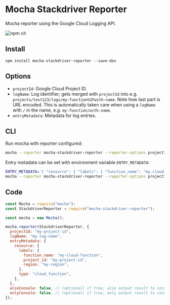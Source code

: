 # Mocha Stackdriver Reporter

Mocha reporter using the Google Cloud Logging API.

![npm cit](https://github.com/jouni-kantola/mocha-stackdriver-reporter/workflows/npm%20cit/badge.svg)

## Install

`npm install mocha-stackdriver-reporter --save-dev`

## Options

- `projectId`: Google Cloud Project ID.
- `logName`: Log identifier; gets merged with `projectId` into e.g. `projects/test123/logs/my-function%2Fwith-name`. Note how last part is URL encoded. This is automatically taken care when using a `logName` with `/` in the name, e.g. `my-function/with-name`.
- `entryMetadata`: Metadata for log entries.

## CLI

Run mocha with reporter configured:

```bash
mocha --reporter mocha-stackdriver-reporter --reporter-options projectId=myGcpProjectId,logName=myLogName
```

Entry metadata can be set with environment variable `ENTRY_METADATA`:

```bash
ENTRY_METADATA='{ "resource": { "labels": { "function_name": "my-cloud-function", "project_id": "my-project-id", "region": "my-region" }, "type": "cloud_function" } }' \
mocha --reporter mocha-stackdriver-reporter --reporter-options projectId=my-project-id,logName=my-log-name
```

## Code

```javascript
const Mocha = require("mocha");
const StackdriverReporter = require("mocha-stackdriver-reporter");

const mocha = new Mocha();

mocha.reporter(StackdriverReporter, {
  projectId: "my-project-id",
  logName: "my-log-name",
  entryMetadata: {
    resource: {
      labels: {
        function_name: "my-cloud-function",
        project_id: "my-project-id",
        region: "my-region",
      },
      type: "cloud_function",
    },
  },
  alsoConsole: false, // (optional) if true, also output result to console
  onlyConsole: false, // (optional) if true, only output result to console
});
```
